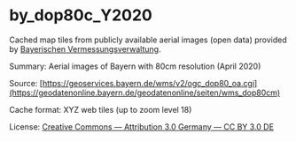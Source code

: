# by_dop80c_Y2020

Cached map tiles from publicly available aerial images (open data) provided by [Bayerischen Vermessungsverwaltung](https://www.ldbv.bayern.de/produkte/weitere/opendata.html).

Summary: Aerial images of Bayern with 80cm resolution (April 2020)

Source: [https://geoservices.bayern.de/wms/v2/ogc_dop80_oa.cgi](https://geodatenonline.bayern.de/geodatenonline/seiten/wms_dop80cm)

Cache format: XYZ web tiles (up to zoom level 18)

License: [Creative Commons — Attribution 3.0 Germany — CC BY 3.0 DE](https://geodatenonline.bayern.de/geodatenonline/seiten/wms_dop80cm)
